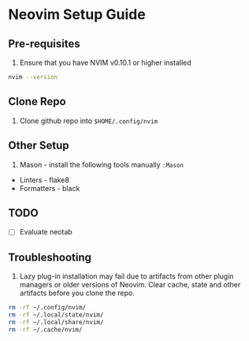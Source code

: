 # Neovim Setup Guide

## Pre-requisites

1.  Ensure that you have NVIM v0.10.1 or higher installed

```sh
nvim --version
```

## Clone Repo

1. Clone github repo into `$HOME/.config/nvim`

## Other Setup

1. Mason - install the following tools manually `:Mason`

* Linters - flake8
* Formatters - black

##  TODO

- [ ] Evaluate neotab

##  Troubleshooting

1. Lazy plug-in installation may fail due to artifacts from other plugin managers or older versions of Neovim. Clear cache, state and other artifacts before you clone the repo.

```sh
rm -rf ~/.config/nvim/
rm -rf ~/.local/state/nvim/
rm -rf ~/.local/share/nvim/
rm -rf ~/.cache/nvim/
```
